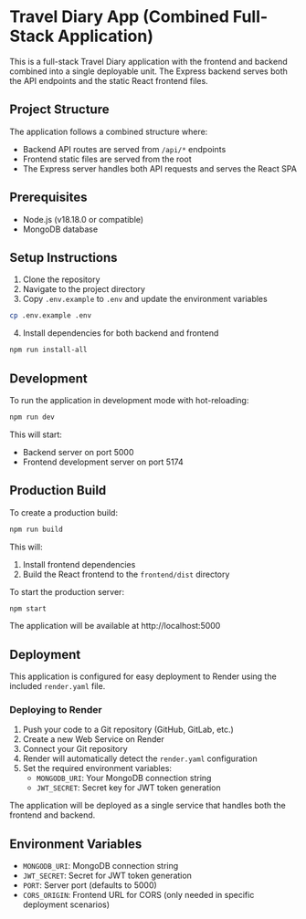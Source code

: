 # Travel Diary App (Combined Full-Stack Application)

This is a full-stack Travel Diary application with the frontend and backend combined into a single deployable unit. The Express backend serves both the API endpoints and the static React frontend files.

## Project Structure

The application follows a combined structure where:
- Backend API routes are served from `/api/*` endpoints
- Frontend static files are served from the root
- The Express server handles both API requests and serves the React SPA

## Prerequisites

- Node.js (v18.18.0 or compatible)
- MongoDB database

## Setup Instructions

1. Clone the repository
2. Navigate to the project directory
3. Copy `.env.example` to `.env` and update the environment variables

```bash
cp .env.example .env
```

4. Install dependencies for both backend and frontend

```bash
npm run install-all
```

## Development

To run the application in development mode with hot-reloading:

```bash
npm run dev
```

This will start:
- Backend server on port 5000
- Frontend development server on port 5174

## Production Build

To create a production build:

```bash
npm run build
```

This will:
1. Install frontend dependencies
2. Build the React frontend to the `frontend/dist` directory

To start the production server:

```bash
npm start
```

The application will be available at http://localhost:5000

## Deployment

This application is configured for easy deployment to Render using the included `render.yaml` file.

### Deploying to Render

1. Push your code to a Git repository (GitHub, GitLab, etc.)
2. Create a new Web Service on Render
3. Connect your Git repository
4. Render will automatically detect the `render.yaml` configuration
5. Set the required environment variables:
   - `MONGODB_URI`: Your MongoDB connection string
   - `JWT_SECRET`: Secret key for JWT token generation

The application will be deployed as a single service that handles both the frontend and backend.

## Environment Variables

- `MONGODB_URI`: MongoDB connection string
- `JWT_SECRET`: Secret for JWT token generation
- `PORT`: Server port (defaults to 5000)
- `CORS_ORIGIN`: Frontend URL for CORS (only needed in specific deployment scenarios)